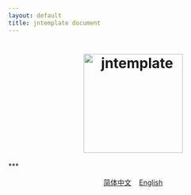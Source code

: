 ```yaml
---
layout: default
title: jntemplate document
---
```


<h1 align="center">
	<img width="200" src="http://www.jiniannet.com/logo4.png" alt="jntemplate">
</h1>
***
<p align="center">
		  <a href="/zh-CN/">简体中文</a>&nbsp;&nbsp;&nbsp;
		  <a href="/en/">English</a>

</p>